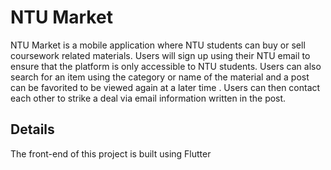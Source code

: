 # NTU Market

NTU Market is a mobile application where NTU students can buy or sell coursework related materials. Users will sign up using their NTU email to ensure that the platform is only accessible to NTU students. Users can also search for an item using the category or name of the material and a post can be favorited to be viewed again at a later time . Users can then contact each other to strike a deal via email information written in the post.

## Details

The front-end of this project is built using Flutter

